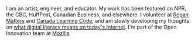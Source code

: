I am an artist, engineer, and educator. My work has been featured on NPR, the CBC, HuffPost, Canadian Business, and elsewhere. I volunteer at [Repair Matters](http://repairmatters.ca/) and [Canada Learning Code](https://www.canadalearningcode.ca/), and am slowly developing my thoughts on [what digital literacy means on today's Internet](https://github.com/miseryco/curriculum). I'm part of the Open Innovation team at [Mozilla](https://www.mozilla.org).
